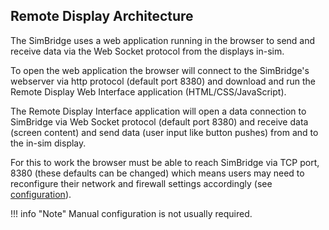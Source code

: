 ## Remote Display Architecture

The SimBridge uses a web application running in the browser to send and receive data via the Web Socket protocol from the displays in-sim.

To open the web application the browser will connect to the SimBridge's webserver via http protocol (default port 8380) and download and run the Remote Display Web Interface application (HTML/CSS/JavaScript).

The Remote Display Interface application will open a data connection to SimBridge via Web Socket protocol (default port 8380) and receive data (screen content) and send data (user input like button pushes) from and to the in-sim display.

For this to work the browser must be able to reach SimBridge via TCP port, 8380 (these defaults can be changed) which means users may need to reconfigure their network and firewall settings accordingly (see [configuration](../configuration.md#server-settings)).

!!! info "Note"
    Manual configuration is not usually required.
